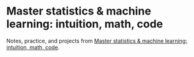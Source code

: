 # Master statistics & machine learning: intuition, math, code 

Notes, practice, and projects from [Master statistics & machine learning: intuition, math, code](https://www.udemy.com/course/statsml_x).